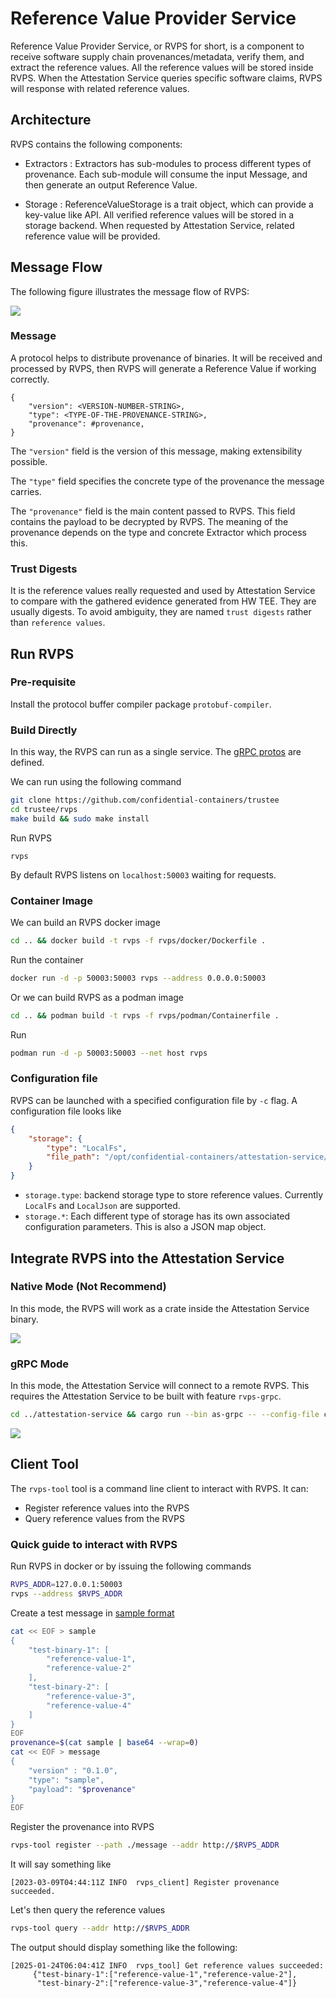 # Reference Value Provider Service

Reference Value Provider Service, or RVPS for short, is a component to receive software supply chain provenances/metadata, verify them, and extract the reference values.
All the reference values will be stored inside RVPS. When the Attestation Service queries specific software claims, RVPS will response with related reference values.

## Architecture

RVPS contains the following components:

- Extractors : Extractors has sub-modules to process different types of provenance. Each sub-module will consume the input Message, and then generate an output Reference Value.

- Storage : ReferenceValueStorage is a trait object, which can provide a key-value like API. All verified reference values will be stored in a storage backend. When requested by Attestation Service, related reference value will be provided.

## Message Flow

The following figure illustrates the message flow of RVPS:

![](./diagrams/rvps.svg)

### Message

A protocol helps to distribute provenance of binaries. It will be received and processed
by RVPS, then RVPS will generate a Reference Value if working correctly. 

```
{
    "version": <VERSION-NUMBER-STRING>,
    "type": <TYPE-OF-THE-PROVENANCE-STRING>,
    "provenance": #provenance,
}
```

The `"version"` field is the version of this message, making extensibility possible.

The `"type"` field specifies the concrete type of the provenance the message carries.

The `"provenance"` field is the main content passed to RVPS. This field contains the payload to be decrypted by RVPS. 
The meaning of the provenance depends on the type and concrete Extractor which process this.

### Trust Digests

It is the reference values really requested and used by Attestation Service to compare with the gathered evidence generated from HW TEE. They are usually digests. To avoid ambiguity, they are named `trust digests` rather than `reference values`.

## Run RVPS

### Pre-requisite

Install the protocol buffer compiler package `protobuf-compiler`.

### Build Directly

In this way, the RVPS can run as a single service. The [gRPC protos](../protos/reference.proto) are defined.

We can run using the following command

```bash
git clone https://github.com/confidential-containers/trustee
cd trustee/rvps
make build && sudo make install
```

Run RVPS
```shell
rvps
```

By default RVPS listens on `localhost:50003` waiting for requests.

### Container Image

We can build an RVPS docker image

```bash
cd .. && docker build -t rvps -f rvps/docker/Dockerfile .
```

Run the container
```bash
docker run -d -p 50003:50003 rvps --address 0.0.0.0:50003
```

Or we can build RVPS as a podman image

```bash
cd .. && podman build -t rvps -f rvps/podman/Containerfile .
```

Run
```bash
podman run -d -p 50003:50003 --net host rvps
```

### Configuration file

RVPS can be launched with a specified configuration file by `-c` flag. A configuration file looks like
```json
{
    "storage": {
        "type": "LocalFs",
        "file_path": "/opt/confidential-containers/attestation-service/reference_values"
    }
}
```
- `storage.type`: backend storage type to store reference values. Currently `LocalFs` and `LocalJson` are supported.
- `storage.*`: Each different type of storage has its own associated configuration parameters. This is also a JSON map object.

## Integrate RVPS into the Attestation Service

### Native Mode (Not Recommend)

In this mode, the RVPS will work as a crate inside the Attestation Service binary.

![](./diagrams/rvps-native.svg)

### gRPC Mode

In this mode, the Attestation Service will connect to a remote RVPS. This requires the Attestation Service to be built with feature `rvps-grpc`.

```bash
cd ../attestation-service && cargo run --bin as-grpc -- --config-file config.json
```

![](./diagrams/rvps-grpc.svg)

## Client Tool

The `rvps-tool` tool is a command line client to interact with RVPS. It can:
- Register reference values into the RVPS
- Query reference values from the RVPS

### Quick guide to interact with RVPS

Run RVPS in docker or by issuing the following commands
```bash
RVPS_ADDR=127.0.0.1:50003
rvps --address $RVPS_ADDR
```

Create a test message in [sample format](./src/extractors/extractor_modules/sample/README.md)
```bash
cat << EOF > sample
{
    "test-binary-1": [
        "reference-value-1",
        "reference-value-2"
    ],
    "test-binary-2": [
        "reference-value-3",
        "reference-value-4"
    ]
}
EOF
provenance=$(cat sample | base64 --wrap=0)
cat << EOF > message
{
    "version" : "0.1.0",
    "type": "sample",
    "payload": "$provenance"
}
EOF
```

Register the provenance into RVPS
```bash
rvps-tool register --path ./message --addr http://$RVPS_ADDR
```

It will say something like
```
[2023-03-09T04:44:11Z INFO  rvps_client] Register provenance succeeded.
```

Let's then query the reference values
```bash
rvps-tool query --addr http://$RVPS_ADDR
```

The output should display something like the following:
```
[2025-01-24T06:04:41Z INFO  rvps_tool] Get reference values succeeded:
     {"test-binary-1":["reference-value-1","reference-value-2"],
      "test-binary-2":["reference-value-3","reference-value-4"]}
```

